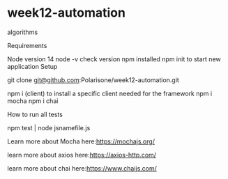# week12-automation
algorithms


Requirements

Node version 14 node -v check version npm installed npm init to start new application Setup

git clone git@github.com:Polarisone/week12-automation.git

npm i (client) to install a specific client needed for the framework
npm i mocha 
npm i chai


How to run all tests

npm test | node jsnamefile.js


Learn more about Mocha here:https://mochajs.org/

learn more about axios here:https://axios-http.com/

learn more about chai here:https://www.chaijs.com/
